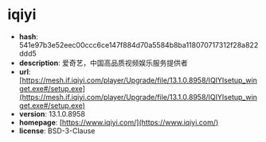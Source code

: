 # iqiyi

- **hash**: 541e97b3e52eec00ccc6ce147f884d70a5584b8ba118070717312f28a822ddd5
- **description**: 爱奇艺，中国高品质视频娱乐服务提供者
- **url**: [https://mesh.if.iqiyi.com/player/Upgrade/file/13.1.0.8958/IQIYIsetup_winget.exe#/setup.exe](https://mesh.if.iqiyi.com/player/Upgrade/file/13.1.0.8958/IQIYIsetup_winget.exe#/setup.exe)
- **version**: 13.1.0.8958
- **homepage**: [https://www.iqiyi.com/](https://www.iqiyi.com/)
- **license**: BSD-3-Clause

